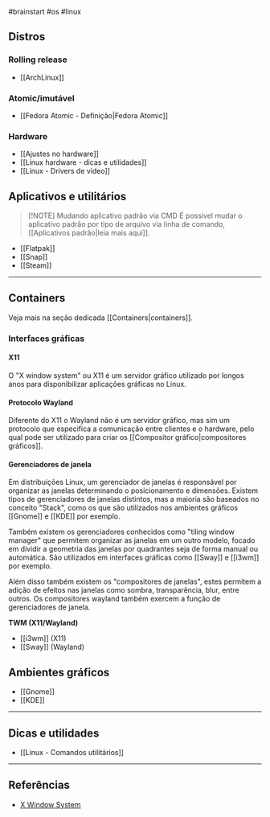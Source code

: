 #brainstart #os #linux

## Distros
### Rolling release
- [[ArchLinux]]

### Atomic/imutável
- [[Fedora Atomic - Definição|Fedora Atomic]]

### Hardware
- [[Ajustes no hardware]]
- [[Linux hardware - dicas e utilidades]]
- [[Linux - Drivers de vídeo]]

## Aplicativos e utilitários

> [!NOTE] Mudando aplicativo padrão via CMD
> É possível mudar o aplicativo padrão por tipo de arquivo via linha de comando, [[Aplicativos padrão|leia mais aqui]].

- [[Flatpak]]
- [[Snap]]
- [[Steam]]

---
## Containers
Veja mais na seção dedicada [[Containers|containers]].

### Interfaces gráficas

#### X11
O "X window system" ou X11 é um servidor gráfico utilizado por longos anos para disponibilizar aplicações gráficas no Linux.

#### Protocolo Wayland
Diferente do X11 o Wayland não é um servidor gráfico, mas sim um protocolo que especifica a comunicação entre clientes e o hardware, pelo qual pode ser utilizado para criar os [[Compositor gráfico|compositores gráficos]].

#### Gerenciadores de janela
Em distribuições Linux, um gerenciador de janelas é responsável por organizar as janelas determinando o posicionamento e dimensões. Existem tipos de gerenciadores de janelas distintos, mas a maioria são baseados no conceito "Stack", como os que são utilizados nos ambientes gráficos [[Gnome]] e [[KDE]] por exemplo.

Também existem os gerenciadores conhecidos como "tiling window manager" que permitem organizar as janelas em um outro modelo, focado em dividir a geometria das janelas por quadrantes seja de forma manual ou automática. São utilizados em interfaces gráficas como [[Sway]] e [[i3wm]] por exemplo.

Além disso também existem os "compositores de janelas", estes permitem a adição de efeitos nas janelas como sombra, transparência, blur, entre outros. Os compositores wayland também exercem a função de gerenciadores de janela.

**TWM (X11/Wayland)**
- [[i3wm]] (X11)
- [[Sway]] (Wayland)

## Ambientes gráficos
- [[Gnome]]
- [[KDE]]

---
## Dicas e utilidades
- [[Linux - Comandos utilitários]]

---
## Referências
- [X Window System](https://en.wikipedia.org/wiki/X_Window_System)